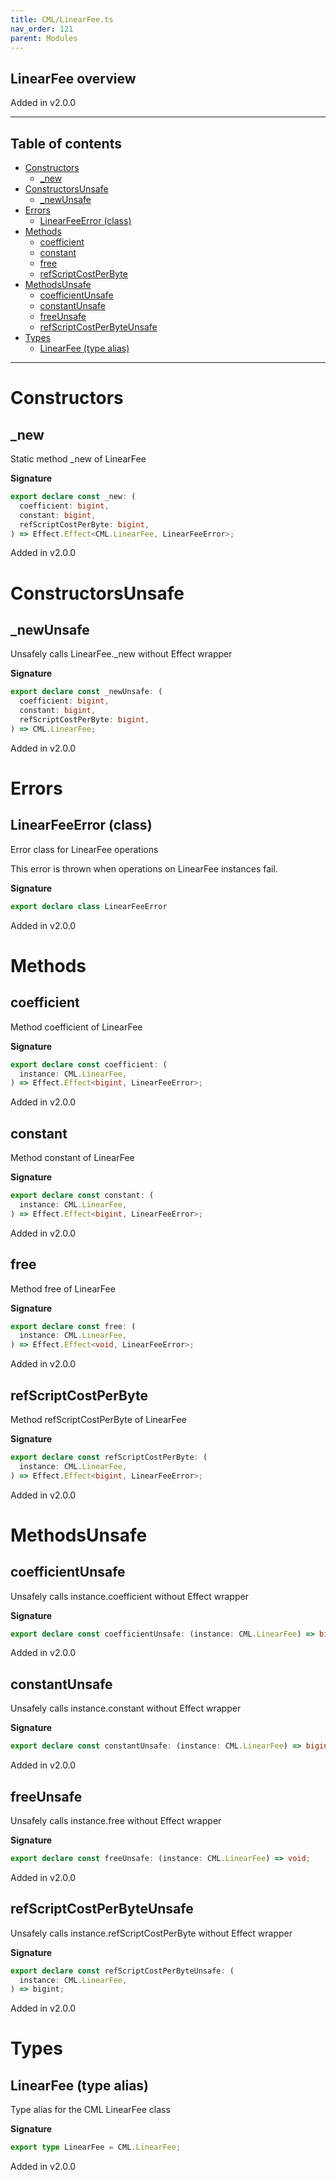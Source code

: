 ```yaml
---
title: CML/LinearFee.ts
nav_order: 121
parent: Modules
---
```


## LinearFee overview

Added in v2.0.0

---

<h2 class="text-delta">Table of contents</h2>

- [Constructors](#constructors)
  - [\_new](#_new)
- [ConstructorsUnsafe](#constructorsunsafe)
  - [\_newUnsafe](#_newunsafe)
- [Errors](#errors)
  - [LinearFeeError (class)](#linearfeeerror-class)
- [Methods](#methods)
  - [coefficient](#coefficient)
  - [constant](#constant)
  - [free](#free)
  - [refScriptCostPerByte](#refscriptcostperbyte)
- [MethodsUnsafe](#methodsunsafe)
  - [coefficientUnsafe](#coefficientunsafe)
  - [constantUnsafe](#constantunsafe)
  - [freeUnsafe](#freeunsafe)
  - [refScriptCostPerByteUnsafe](#refscriptcostperbyteunsafe)
- [Types](#types)
  - [LinearFee (type alias)](#linearfee-type-alias)

---

# Constructors

## \_new

Static method \_new of LinearFee

**Signature**

```ts
export declare const _new: (
  coefficient: bigint,
  constant: bigint,
  refScriptCostPerByte: bigint,
) => Effect.Effect<CML.LinearFee, LinearFeeError>;
```

Added in v2.0.0

# ConstructorsUnsafe

## \_newUnsafe

Unsafely calls LinearFee.\_new without Effect wrapper

**Signature**

```ts
export declare const _newUnsafe: (
  coefficient: bigint,
  constant: bigint,
  refScriptCostPerByte: bigint,
) => CML.LinearFee;
```

Added in v2.0.0

# Errors

## LinearFeeError (class)

Error class for LinearFee operations

This error is thrown when operations on LinearFee instances fail.

**Signature**

```ts
export declare class LinearFeeError
```

Added in v2.0.0

# Methods

## coefficient

Method coefficient of LinearFee

**Signature**

```ts
export declare const coefficient: (
  instance: CML.LinearFee,
) => Effect.Effect<bigint, LinearFeeError>;
```

Added in v2.0.0

## constant

Method constant of LinearFee

**Signature**

```ts
export declare const constant: (
  instance: CML.LinearFee,
) => Effect.Effect<bigint, LinearFeeError>;
```

Added in v2.0.0

## free

Method free of LinearFee

**Signature**

```ts
export declare const free: (
  instance: CML.LinearFee,
) => Effect.Effect<void, LinearFeeError>;
```

Added in v2.0.0

## refScriptCostPerByte

Method refScriptCostPerByte of LinearFee

**Signature**

```ts
export declare const refScriptCostPerByte: (
  instance: CML.LinearFee,
) => Effect.Effect<bigint, LinearFeeError>;
```

Added in v2.0.0

# MethodsUnsafe

## coefficientUnsafe

Unsafely calls instance.coefficient without Effect wrapper

**Signature**

```ts
export declare const coefficientUnsafe: (instance: CML.LinearFee) => bigint;
```

Added in v2.0.0

## constantUnsafe

Unsafely calls instance.constant without Effect wrapper

**Signature**

```ts
export declare const constantUnsafe: (instance: CML.LinearFee) => bigint;
```

Added in v2.0.0

## freeUnsafe

Unsafely calls instance.free without Effect wrapper

**Signature**

```ts
export declare const freeUnsafe: (instance: CML.LinearFee) => void;
```

Added in v2.0.0

## refScriptCostPerByteUnsafe

Unsafely calls instance.refScriptCostPerByte without Effect wrapper

**Signature**

```ts
export declare const refScriptCostPerByteUnsafe: (
  instance: CML.LinearFee,
) => bigint;
```

Added in v2.0.0

# Types

## LinearFee (type alias)

Type alias for the CML LinearFee class

**Signature**

```ts
export type LinearFee = CML.LinearFee;
```

Added in v2.0.0
